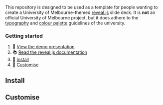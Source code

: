 This repository is designed to be used as a template for people wanting to create a University of Melbourne-themed 
[reveal.js][reveal] slide deck. It is **not** an official University of Melbourne project, but it does adhere to the [typography] 
and [colour palette][palette] guidelines of the university.

### Getting started
1. 👀 [View the demo presentation][demo]
2. 📚 [Read the reveal.js documentation](https://revealjs.com/markup/)
3. 🚀 [Install](#install)
4. 💅 [Customise](#customise)


## Install



## Customise



[reveal]: https://github.com/hakimel/reveal.js/
[palette]: https://brandhub.unimelb.edu.au/guidelines/colour-palette
[typography]: https://brandhub.unimelb.edu.au/guidelines/typography
[demo]: https://mbh.sh/unimelb-reveal-template